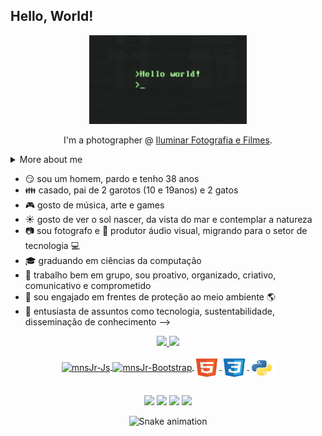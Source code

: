 ## Hello, World!

<div align="center"> 
<img height="50%" width="50%" src="https://github.com/mnsjr/mnsJr/blob/main/gif/Hello.gif"/> 

I'm a photographer @ [Iluminar Fotografia e Filmes](https://www.iluminarfotografia.com.br/).
</div>



<details>
  <summary> More about me</summary>
<div align="left">
 
``` js
const stebs = {
    personal: {
        fullName: 'Stephany Nusch',
        birthDate: '1995-05-20',
        pronouns: 'she' | 'her',
        interests: ['music', 'games', 'language learning', 'anime'],
        motivation: [
            'Help improving diversity and inclusion',
            'Making life easier and smarter through tech',
        ],
    },
    technical: {
        technologies: {
            frontEnd: {
                Javascript: ['Vanilla JS', 'React', 'Redux', 'Jest'],
                HTML: ['HTML5', 'Semantic HTML'],
                CSS: ['sass', 'styled-components', 'Bootstrap'],
            },
            backEnd: {
                Javascript: ['Node.js', 'Express']
            },
            architecture: ['Single Page Applications', 'Domain Driven Design', 'Feature First'],
        },
    }
}
```
  </div>
</details>




- 😏 sou um homem, pardo e tenho 38 anos
- 👪 casado, pai de 2 garotos (10 e 19anos) e 2 gatos
- 🎮 gosto de música, arte e games
- ☀️ gosto de ver o sol nascer, da vista do mar e contemplar a natureza
- 📷 sou fotografo e 🎥 produtor áudio visual, migrando para o setor de tecnologia 💻
- 🎓 graduando em ciências da computação
- 🏢 trabalho bem em grupo, sou proativo, organizado, criativo, comunicativo e comprometido
- 🌱 sou engajado em frentes de proteção ao meio ambiente 🌎
- 📣 entusiasta de assuntos como tecnologia, sustentabilidade, disseminação de conhecimento
-->

<div align="center">
  <a href="https://github.com/mnsjr">
  <img height="150em" src="https://github-readme-stats.vercel.app/api?username=mnsjr&show_icons=true&theme=dark&include_all_commits=true&count_private=true"/>
  <img height="150em" src="https://github-readme-stats.vercel.app/api/top-langs/?username=mnsjr&layout=compact&langs_count=7&theme=dark"/>
</div>
  
<div align="center" style="display: inline_block"><br>
  <img align="center" alt="mnsJr-Js" height="30" width="40" src="https://cdn.jsdelivr.net/gh/devicons/devicon/icons/javascript/javascript-original.svg" />
  <img align="center" alt="mnsJr-Bootstrap" height="30" width="40" src="https://cdn.jsdelivr.net/gh/devicons/devicon/icons/bootstrap/bootstrap-plain-wordmark.svg" />
  <img align="center" alt="mnsJr-HTML" height="30" width="40" src="https://raw.githubusercontent.com/devicons/devicon/master/icons/html5/html5-original.svg">
  <img align="center" alt="mnsJr-CSS" height="30" width="40" src="https://raw.githubusercontent.com/devicons/devicon/master/icons/css3/css3-original.svg">
  <img align="center" alt="mnsJr-Python" height="30" width="40" src="https://raw.githubusercontent.com/devicons/devicon/master/icons/python/python-original.svg">
</div>
  
  ##
  
<div align="center"> 
  <a href="https://instagram.com/fotoarqjuniormoura" target="_blank"><img src="https://img.shields.io/badge/-Instagram-%23E4405F?style=for-the-badge&logo=instagram&logoColor=white" target="_blank"></a>
  <a href="https://discord.gg/RGssJMvX" target="_blank"><img src="https://img.shields.io/badge/Discord-7289DA?style=for-the-badge&logo=discord&logoColor=white" target="_blank"></a> 
  <a href = "mailto:mnsjrti@gmail.com"><img src="https://img.shields.io/badge/-Gmail-%23333?style=for-the-badge&logo=gmail&logoColor=white" target="_blank"></a>
  <a href="https://www.linkedin.com/in/mnsjr" target="_blank"><img src="https://img.shields.io/badge/-LinkedIn-%230077B5?style=for-the-badge&logo=linkedin&logoColor=white" target="_blank"></a> 
 
  ![Snake animation](https://github.com/mnsjr/mnsjr/blob/output/github-contribution-grid-snake.svg)
 
</div>

 <!-- Link útil, emoj -->
 <!-- https://gist.github.com/rxaviers/7360908 -->
 <!-- https://github.com/snoke/myWebsocketApp/blob/master/assets/components/App/Chats/Chat/emojis.json -->
 <!-- https://devicon.dev/ -->
  
